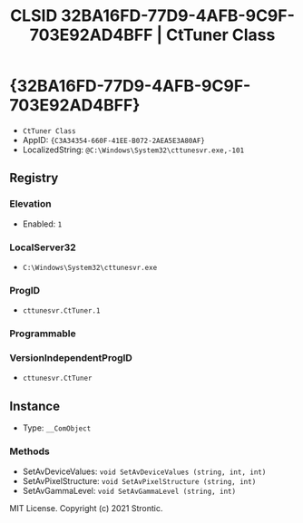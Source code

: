 ﻿---
title: "CLSID 32BA16FD-77D9-4AFB-9C9F-703E92AD4BFF | CtTuner Class"
excerpt: What is COM-Object CLSID 32BA16FD-77D9-4AFB-9C9F-703E92AD4BFF?
---

# {32BA16FD-77D9-4AFB-9C9F-703E92AD4BFF}

* `CtTuner Class`
* AppID: `{C3A34354-660F-41EE-B072-2AEA5E3A80AF}`
* LocalizedString: `@C:\Windows\System32\cttunesvr.exe,-101`

## Registry


### Elevation

* Enabled: `1`

### LocalServer32

* `C:\Windows\System32\cttunesvr.exe`

### ProgID

* `cttunesvr.CtTuner.1`

### Programmable


### VersionIndependentProgID

* `cttunesvr.CtTuner`

## Instance

* Type: `__ComObject`

### Methods

* SetAvDeviceValues: `void SetAvDeviceValues (string, int, int)`
* SetAvPixelStructure: `void SetAvPixelStructure (string, int)`
* SetAvGammaLevel: `void SetAvGammaLevel (string, int)`

MIT License. Copyright (c) 2021 Strontic.


